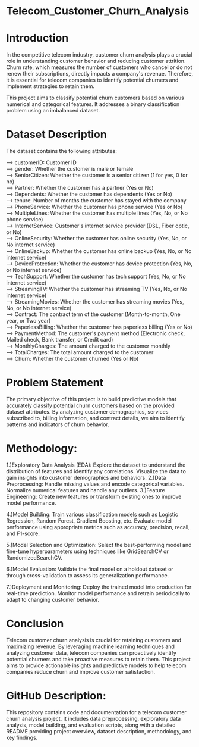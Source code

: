 # Telecom_Customer_Churn_Analysis

# Introduction
In the competitive telecom industry, customer churn analysis plays a crucial role in understanding customer behavior and reducing customer attrition. Churn rate, which measures the number of customers who cancel or do not renew their subscriptions, directly impacts a company's revenue. Therefore, it is essential for telecom companies to identify potential churners and implement strategies to retain them.

This project aims to classify potential churn customers based on various numerical and categorical features. It addresses a binary classification problem using an imbalanced dataset.

# Dataset Description
The dataset contains the following attributes:

--> customerID: Customer ID  
--> gender: Whether the customer is male or female  
--> SeniorCitizen: Whether the customer is a senior citizen (1 for yes, 0 for no)  
--> Partner: Whether the customer has a partner (Yes or No)  
--> Dependents: Whether the customer has dependents (Yes or No)  
--> tenure: Number of months the customer has stayed with the company  
--> PhoneService: Whether the customer has phone service (Yes or No)  
--> MultipleLines: Whether the customer has multiple lines (Yes, No, or No phone service)  
--> InternetService: Customer's internet service provider (DSL, Fiber optic, or No)  
--> OnlineSecurity: Whether the customer has online security (Yes, No, or No internet service)  
--> OnlineBackup: Whether the customer has online backup (Yes, No, or No internet service)  
--> DeviceProtection: Whether the customer has device protection (Yes, No, or No internet service)  
--> TechSupport: Whether the customer has tech support (Yes, No, or No internet service)  
--> StreamingTV: Whether the customer has streaming TV (Yes, No, or No internet service)  
--> StreamingMovies: Whether the customer has streaming movies (Yes, No, or No internet service)  
--> Contract: The contract term of the customer (Month-to-month, One year, or Two year)  
--> PaperlessBilling: Whether the customer has paperless billing (Yes or No)  
--> PaymentMethod: The customer's payment method (Electronic check, Mailed check, Bank transfer, or Credit card)  
--> MonthlyCharges: The amount charged to the customer monthly  
--> TotalCharges: The total amount charged to the customer  
--> Churn: Whether the customer churned (Yes or No)  


# Problem Statement
The primary objective of this project is to build predictive models that accurately classify potential churn customers based on the provided dataset attributes. By analyzing customer demographics, services subscribed to, billing information, and contract details, we aim to identify patterns and indicators of churn behavior.

# Methodology:
1.)Exploratory Data Analysis (EDA):
Explore the dataset to understand the distribution of features and identify any correlations.
Visualize the data to gain insights into customer demographics and behaviors.
2.)Data Preprocessing:
Handle missing values and encode categorical variables.
Normalize numerical features and handle any outliers.
3.)Feature Engineering:
Create new features or transform existing ones to improve model performance.

4.)Model Building:
Train various classification models such as Logistic Regression, Random Forest, Gradient Boosting, etc.
Evaluate model performance using appropriate metrics such as accuracy, precision, recall, and F1-score.

5.)Model Selection and Optimization:
Select the best-performing model and fine-tune hyperparameters using techniques like GridSearchCV or RandomizedSearchCV.

6.)Model Evaluation:
Validate the final model on a holdout dataset or through cross-validation to assess its generalization performance.

7.)Deployment and Monitoring:
Deploy the trained model into production for real-time prediction.
Monitor model performance and retrain periodically to adapt to changing customer behavior.


# Conclusion
Telecom customer churn analysis is crucial for retaining customers and maximizing revenue. By leveraging machine learning techniques and analyzing customer data, telecom companies can proactively identify potential churners and take proactive measures to retain them. This project aims to provide actionable insights and predictive models to help telecom companies reduce churn and improve customer satisfaction.

# GitHub Description: 
This repository contains code and documentation for a telecom customer churn analysis project. It includes data preprocessing, exploratory data analysis, model building, and evaluation scripts,
along with a detailed README providing project overview, dataset description, methodology, and key findings.
